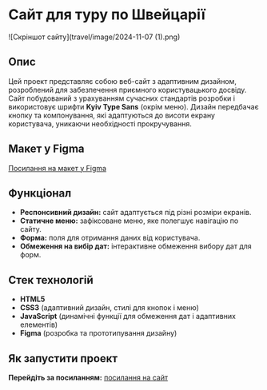 # Сайт для туру по Швейцарії

![Скріншот сайту](travel/image/2024-11-07 (1).png)

## Опис
Цей проект представляє собою веб-сайт з адаптивним дизайном, розроблений для забезпечення приємного користувацького досвіду. Сайт побудований з урахуванням сучасних стандартів розробки і використовує шрифти **Kyiv Type Sans** (окрім меню). Дизайн передбачає кнопку та компонування, які адаптуються до висоти екрану користувача, уникаючи необхідності прокручування.

## Макет у Figma
[Посилання на макет у Figma]([https://www.figma.com/path-to-your-design](https://www.figma.com/design/4bWSlL8bemKkzqRzfT7HxE/site1?node-id=0-1&t=pHQf3iuTwfSZcv2H-1))

## Функціонал

- **Респонсивний дизайн:** сайт адаптується під різні розміри екранів.
- **Статичне меню:** зафіксоване меню, яке полегшує навігацію по сайту.
- **Форма:** поля для отримання даних від користувача.
- **Обмеження на вибір дат:** інтерактивне обмеження вибору дат для форм.

## Стек технологій

- **HTML5**
- **CSS3** (адаптивний дизайн, стилі для кнопок і меню)
- **JavaScript** (динамічні функції для обмеження дат і адаптивних елементів)
- **Figma** (розробка та прототипування дизайну)

## Як запустити проект
**Перейдіть за посиланням:** [посилання на сайт](https://tsisar-daria.github.io/travel/)
